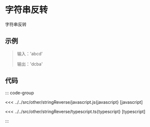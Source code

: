 # 字符串反转

字符串反转

## 示例

> 输入：'abcd'
>
> 输出：'dcba'

## 代码

::: code-group

<<< ../../src/other/stringReverse/javascript.js{javascript} [javascript]

<<< ../../src/other/stringReverse/typescript.ts{typescript} [typescript]

:::
